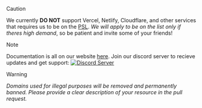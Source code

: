 > [!CAUTION]
> We currently **DO NOT** support Vercel, Netlify, Cloudflare, and other services that requires us to be on the [PSL](https://github.com/publicsuffix/list). _We will apply to be on the list only if theres high demand_, so be patient and invite some of your friends!

> [!NOTE]
> Documentation is all on our website [here](https://part-of.my.id/docs#structure). Join our discord server to recieve updates and get support:
> <a href="https://discord.gg/rFyRF3MMhc"><img alt="Discord Server" src="https://invidget.switchblade.xyz/rFyRF3MMhc"></a>

> [!WARNING]
> *Domains used for illegal purposes will be removed and permanently banned. Please provide a clear description of your resource in the pull request.*

